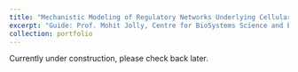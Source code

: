 ```yaml
---
title: "Mechanistic Modeling of Regulatory Networks Underlying Cellular Differentiation"
excerpt: "Guide: Prof. Mohit Jolly, Centre for BioSystems Science and Engineering, IISc Bengaluru<br/><img src='/images/iisc2.jpg'>"
collection: portfolio
---
```


Currently under construction, please check back later.
